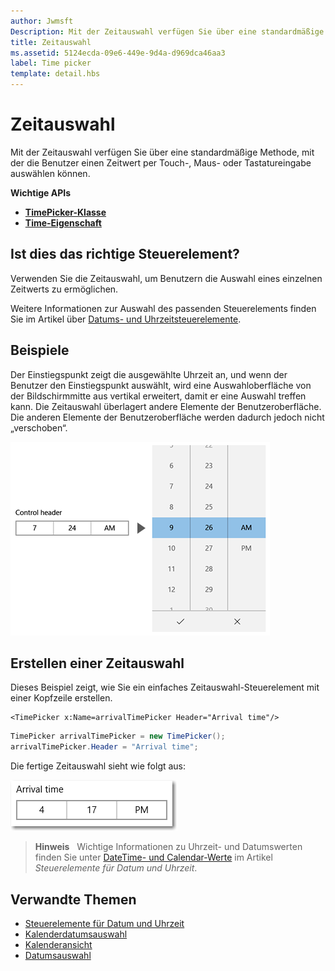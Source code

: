 ```yaml
---
author: Jwmsft
Description: Mit der Zeitauswahl verfügen Sie über eine standardmäßige Methode, mit der die Benutzer einen Zeitwert per Touch-, Maus- oder Tastatureingabe auswählen können.
title: Zeitauswahl
ms.assetid: 5124ecda-09e6-449e-9d4a-d969dca46aa3
label: Time picker
template: detail.hbs
---
```


# Zeitauswahl

Mit der Zeitauswahl verfügen Sie über eine standardmäßige Methode, mit der die Benutzer einen Zeitwert per Touch-, Maus- oder Tastatureingabe auswählen können. 

<span class="sidebar_heading" style="font-weight: bold;">Wichtige APIs</span>

-   [**TimePicker-Klasse**](https://msdn.microsoft.com/library/windows/apps/xaml/windows.ui.xaml.controls.timepicker.aspx)
-   [**Time-Eigenschaft**](https://msdn.microsoft.com/library/windows/apps/xaml/windows.ui.xaml.controls.timepicker.time.aspx)

## Ist dies das richtige Steuerelement?
Verwenden Sie die Zeitauswahl, um Benutzern die Auswahl eines einzelnen Zeitwerts zu ermöglichen.

Weitere Informationen zur Auswahl des passenden Steuerelements finden Sie im Artikel über [Datums- und Uhrzeitsteuerelemente](date-and-time.md).

## Beispiele

Der Einstiegspunkt zeigt die ausgewählte Uhrzeit an, und wenn der Benutzer den Einstiegspunkt auswählt, wird eine Auswahloberfläche von der Bildschirmmitte aus vertikal erweitert, damit er eine Auswahl treffen kann. Die Zeitauswahl überlagert andere Elemente der Benutzeroberfläche. Die anderen Elemente der Benutzeroberfläche werden dadurch jedoch nicht „verschoben“.

![Beispiel für die Erweiterung der Zeitauswahl](images/controls_timepicker_expand.png)

## Erstellen einer Zeitauswahl

Dieses Beispiel zeigt, wie Sie ein einfaches Zeitauswahl-Steuerelement mit einer Kopfzeile erstellen.

```xaml
<TimePicker x:Name=arrivalTimePicker Header="Arrival time"/>
```

```csharp
TimePicker arrivalTimePicker = new TimePicker();
arrivalTimePicker.Header = "Arrival time";
```

Die fertige Zeitauswahl sieht wie folgt aus:

![Beispiel für Zeitauswahl](images/time-picker-closed.png)

> **Hinweis**
            &nbsp;&nbsp;Wichtige Informationen zu Uhrzeit- und Datumswerten finden Sie unter [DateTime- und Calendar-Werte](date-and-time.md#datetime-and-calendar-values) im Artikel *Steuerelemente für Datum und Uhrzeit*.



## Verwandte Themen

- [Steuerelemente für Datum und Uhrzeit](date-and-time.md)
- [Kalenderdatumsauswahl](calendar-date-picker.md)
- [Kalenderansicht](calendar-view.md)
- [Datumsauswahl](date-picker.md)


<!--HONumber=May16_HO2-->


